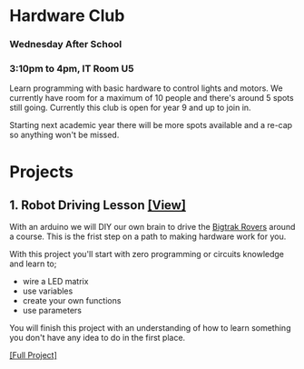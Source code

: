 # Hardware Club
### Wednesday After School
### 3:10pm to 4pm, IT Room U5

Learn programming with basic hardware to control lights and motors.  We currently have room for a maximum of 10 people and there's around 5 spots still going. Currently this club is open for year 9 and up to join in. 

Starting next academic year there will be more spots available and a re-cap so anything won't be missed.


# Projects

## 1. Robot Driving Lesson [\[View\]](RobotController/)

With an arduino we will DIY our own brain to drive the [Bigtrak Rovers](http://rover.bigtrakxtr.co.uk/what.html) around a course. This is the frist step on a path to making hardware work for you.

With this project you'll start with zero programming or circuits  knowledge and learn to;

* wire a LED matrix
* use variables
* create your own functions
* use parameters

You will finish this project with an understanding of how to learn something you don't have any idea to do in the first place.

[\[Full Project\]](RobotController/)
